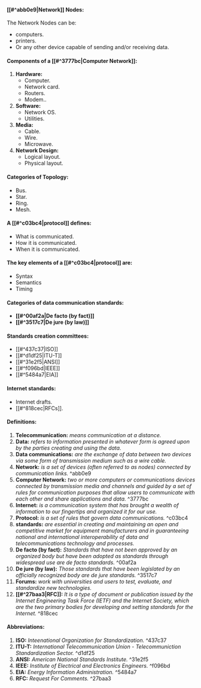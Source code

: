 
#### [[#^abb0e9|Network]] Nodes:
The Network Nodes can be: 
- computers.
- printers.
- Or any other device capable of sending and/or receiving data.
#### Components of a [[#^3777bc|Computer Network]]:
1. **Hardware:**
	- Computer.
	- Network card.
	- Routers.
	- Modem..
2. **Software:**
	- Network OS.
	- Utilities.
3. **Media:**
	- Cable.
	- Wire.
	- Microwave.
4. **Network Design:**
	- Logical layout.
	- Physical layout.
#### Categories of Topology:
- Bus.
- Star.
- Ring.
- Mesh.
#### A [[#^c03bc4|protocol]] defines:
- What is communicated.
- How it is communicated.
- When it is communicated.
#### The key elements of a [[#^c03bc4|protocol]] are:
- Syntax
- Semantics
- Timing
#### Categories of data communication standards:
- **[[#^00af2a|De facto (by fact)]]**
- **[[#^3517c7|De jure (by law)]]**

#### Standards creation committees:
- [[#^437c37|ISO]]
- [[#^d1df25|ITU-T]]
- [[#^31e2f5|ANSI]]
- [[#^f096bd|IEEE]]
- [[#^5484a7|EIA]]

#### Internet standards:
- Internet drafts.
- [[#^818cec|RFCs]].
#### Definitions:
1. **Telecommunication:** *means communication at a distance.*
2. **Data:** *refers to information presented in whatever form is agreed upon by the parties creating and using the data.*
3. **Data communications:** *are the exchange of data between two devices via some form of transmission medium such as a wire cable.*
4. **Network:** *is a set of devices (often referred to as nodes) connected by communication links.* ^abb0e9
5. **Computer Network:** *two or more computers or communications devices connected by transmission media and channels and guided by a set of rules for communication purposes that allow users to communicate with each other and share applications and data.* ^3777bc
6. **Internet:** *is a communication system that has brought a wealth of information to our fingertips and organized it for our use.*
7. **Protocol:** *is a set of rules that govern data communications.* ^c03bc4
8. **standards:** *are essential in creating and maintaining an open and competitive market for equipment manufacturers and in guaranteeing national and international interoperability of data and telecommunications technology and processes.*
9. **De facto (by fact):** *Standards that have not been approved by an organized body but have been adopted as standards through widespread use are de facto standards.* ^00af2a
10. **De jure (by law):** *Those standards that have been legislated by an officially recognized body are de jure standards.* ^3517c7
11. **Forums:** *work with universities and users to test, evaluate, and standardize new technologies.*
12. **[[#^27baa3|RFC]]:** *It is a type of document or publication issued by the Internet Engineering Task Force (IETF) and the Internet Society, which are the two primary bodies for developing and setting standards for the Internet.* ^818cec
#### Abbreviations:
1. **ISO:** *Inteenational Organization for Standardization.* ^437c37
2. **ITU-T:** *International Telecommunication Union - Telecommuniction Standardization Sector.* ^d1df25
3. **ANSI:** *American National Standards Institute.* ^31e2f5
4. **IEEE:** *Institute of Electrical and Electronics Engineers.* ^f096bd
5. **EIA:** *Energy Information Administration.* ^5484a7
6. **RFC:** *Request For Comments.* ^27baa3